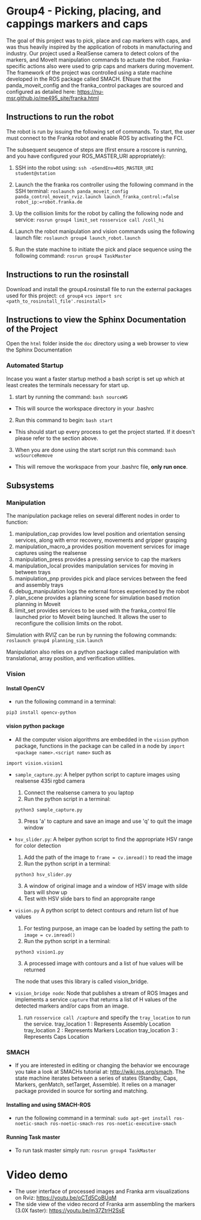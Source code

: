 # Group4 - Picking, placing, and cappings markers and caps

The goal of this project was to pick, place and cap markers with caps, and was thus heavily inspired by the application of robots in manufacturing and industry. Our project used a RealSense camera to detect colors of the markers, and MoveIt manipulation commands to actuate the robot. Franka-specific actions also were used to grip caps and markers during movement. The framework of the project was controlled using a state machine developed in the ROS package called SMACH. ENsure that the panda_moveit_config and the franka_control packages are sourced and configured as detailed here: https://nu-msr.github.io/me495_site/franka.html


## Instructions to run the robot

The robot is run by issuing the following set of commands. To start, the user must connect to the Franka robot and enable ROS by activating the FCI.

The subsequent seuqence of steps are (first ensure a roscore is running, and you have configured your ROS_MASTER_URI appropriately):
1) SSH into the robot using: 
`ssh -oSendEnv=ROS_MASTER_URI student@station`

2) Launch the the franka ros controller using the following command in the SSH terminal:
`roslaunch panda_moveit_config panda_control_moveit_rviz.launch launch_franka_control:=false robot_ip:=robot.franka.de`


3) Up the collision limits for the robot by calling the following node and service:
`rosrun group4 limit_set`
`rosservice call /coll_hi`


4) Launch the robot manipulation and vision commands using the following launch file:
`roslaunch group4 launch_robot.launch`


5) Run the state machine to initiate the pick and place sequence using the following command:
`rosrun group4 TaskMaster`

## Instructions to run the rosinstall

Download and install the group4.rosinstall file to run the external packages used for this project:
`cd group4`
`vcs import src <path_to_rosinstall_file'.rosinstall>`

## Instructions to view the Sphinx Documentation of the Project

Open the `html` folder inside the `doc` directory using a web browser to view the Sphinx Documentation

### Automated Startup
Incase you want a faster startup method a bash script is set up which at least creates the terminals necessary for start up.
1) start by running the command: `bash sourceWS`
- This will source the workspace directory in your .bashrc
2) Run this command to begin: `bash start`
- This should start up every process to get the project started.  If it doesn't please refer to the section above.
3) When you are done using the start script run this command: `bash wsSourceRemove`
- This will remove the workspace from your .bashrc file, **only run once**.

## Subsystems 

### Manipulation

The manipulation package relies on several different nodes in order to function:
1) manipulation_cap provides low level position and orientation sensing services, along with error recovery, movements and gripper grasping
2) manipulation_macro_a provides position movement services for image captures using the realsense
3) manipulation_press provides a pressing service to cap the markers
4) manipulation_local provides manipulation services for moving in between trays
5) manipulation_pnp provides pick and place services between the feed and assembly trays
6) debug_manipulation logs the external forces experienced by the robot
7) plan_scene provides a planning scene for simulation based motion planning in Moveit
8) limit_set provides services to be used with the franka_control file launched prior to Moveit being launched. It allows the user to reconfigure the collision limits on the robot. 

Simulation with RVIZ can be run by running the following commands:
`roslaunch group4 planning_sim.launch`

Manipulation also relies on a python package called manipulation with translational, array position, and verification utilities.

### Vision
#### Install OpenCV
* run the following command in a terminal: 
```shell
pip3 install opencv-python
```
#### vision python package
* All the computer vision algorithms are embedded in the `vision` python package, functions in the package can be called in a node by 
```import <package name>.<script name>``` such as 
```shell
import vision.vision1
```
* `sample_capture.py`:  A helper python script to capture images using realsense 435i rgbd camera
    1. Connect the realsense camera to you laptop
    2. Run the python script in a terminal:
    ```shell
    python3 sample_capture.py
    ```
    3. Press 'a' to capture and save an image and use 'q' to quit the image window
* `hsv_slider.py`: A helper python script to find the appropriate HSV range for color detection
    1. Add the path of the image to  `frame = cv.imread()` to read the image
    2. Run the python script in a terminal:
    ```shell
    python3 hsv_slider.py
    ```
    3. A window of original image and a window of HSV image with silde bars will show up
    4. Test with HSV slide bars to find an appropraite range
* `vision.py` A python script to detect contours and return list of hue values
    1. For testing purpose, an image can be loaded by setting the path to `image = cv.imread()`
    2. Run the python script in a terminal:
    ```shell
    python3 vision1.py
    ```
    3. A processed image with contours and a list of hue values will be returned

    The node that uses this library is called vision_bridge.
* `vision_bridge node`: Node that publishes a stream of ROS Images and implements a service `capture` that returns a list of H values of the detected   markers and/or caps from an image.
    1. run `rosservice call /capture` and specify the `tray_location` to run the service.
        tray_location 1 : Represents Assembly Location
        tray_location 2 : Represents Markers Location
        tray_location 3 : Represents Caps Location

### SMACH

* If you are interested in editing or changing the behavior we encourage you take a look at SMACHs tutorial at: http://wiki.ros.org/smach. The state machine iterates between a series of states (Standby, Caps, Markers, genMatch, setTarget, Assemble). It relies on a manager package provided in source for sorting and matching. 

#### Installing and using SMACH-ROS
* run the following command in a terminal: `sudo apt-get install ros-noetic-smach ros-noetic-smach-ros ros-noetic-executive-smach`

#### Running Task master
* To run task master simply run: `rosrun group4 TaskMaster`

# Video demo
* The user interface of processed images and Franka arm visualizations on Rviz:   https://youtu.be/oCTd5CoBUqM
* The side view of the video record of Franka arm assembling the markers (3.0X faster): https://youtu.be/m37ZtrH2SsE
